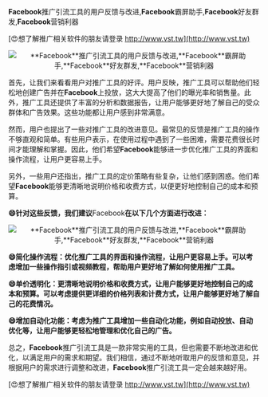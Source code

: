 **Facebook**推广引流工具的用户反馈与改进,**Facebook**霸屏助手,**Facebook**好友群发,**Facebook**营销利器

[😍想了解推广相关软件的朋友请登录 http://www.vst.tw](http://www.vst.tw)

 <center><img src="https://vst.tw/MP4/tuiguang/png/6.png" alt="**Facebook**推广引流工具的用户反馈与改进,**Facebook**霸屏助手,**Facebook**好友群发,**Facebook**营销利器"></center>

首先，让我们来看看用户对推广工具的好评。用户反映，推广工具可以帮助他们轻松地创建广告并在**Facebook**上投放，这大大提高了他们的曝光率和销售量。此外，推广工具还提供了丰富的分析和数据报告，让用户能够更好地了解自己的受众群体和广告效果。这些功能都让用户感到非常满意。

然而，用户也提出了一些对推广工具的改进意见。最常见的反馈是推广工具的操作不够直观和简单。有些用户表示，在使用过程中遇到了一些困难，需要花费很长时间才能理解和掌握。因此，他们希望**Facebook**能够进一步优化推广工具的界面和操作流程，让用户更容易上手。

另外，一些用户还指出，推广工具的定价策略有些复杂，让他们感到困惑。他们希望**Facebook**能够更清晰地说明价格和收费方式，以便更好地控制自己的成本和预算。

**😄针对这些反馈，我们建议**Facebook**在以下几个方面进行改进：**

 <center><img src="https://vst.tw/MP4/tuiguang/png/4.png" alt="**Facebook**推广引流工具的用户反馈与改进,**Facebook**霸屏助手,**Facebook**好友群发,**Facebook**营销利器"></center>

**😄简化操作流程：优化推广工具的界面和操作流程，让用户更容易上手。可以考虑增加一些操作指引或视频教程，帮助用户更好地了解如何使用推广工具。**

**😄单价透明化：更清晰地说明价格和收费方式，让用户能够更好地控制自己的成本和预算。可以考虑提供更详细的价格列表和计费方式，让用户能够更好地了解自己的花费情况。**

**😄增加自动化功能：考虑为推广工具增加一些自动化功能，例如自动投放、自动优化等，让用户能够更轻松地管理和优化自己的广告。**

总之，**Facebook**推广引流工具是一款非常实用的工具，但也需要不断地改进和优化，以满足用户的需求和期望。我们相信，通过不断地听取用户的反馈和意见，并根据用户的需求进行调整和改进，**Facebook**推广引流工具一定会越来越好用。

[😍想了解推广相关软件的朋友请登录 http://www.vst.tw](http://www.vst.tw)



